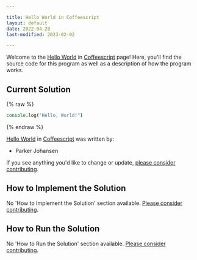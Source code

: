 ```yaml
---

title: Hello World in Coffeescript
layout: default
date: 2022-04-28
last-modified: 2023-02-02

---
```


Welcome to the [Hello World](https://sampleprograms.io/projects/hello-world) in [Coffeescript](https://sampleprograms.io/languages/coffeescript) page! Here, you'll find the source code for this program as well as a description of how the program works.

## Current Solution

{% raw %}

```coffeescript
console.log("Hello, World!")
```

{% endraw %}

[Hello World](https://sampleprograms.io/projects/hello-world) in [Coffeescript](https://sampleprograms.io/languages/coffeescript) was written by:

- Parker Johansen

If you see anything you'd like to change or update, [please consider contributing](https://github.com/TheRenegadeCoder/sample-programs).

## How to Implement the Solution

No 'How to Implement the Solution' section available. [Please consider contributing](https://github.com/TheRenegadeCoder/sample-programs-website).

## How to Run the Solution

No 'How to Run the Solution' section available. [Please consider contributing](https://github.com/TheRenegadeCoder/sample-programs-website).